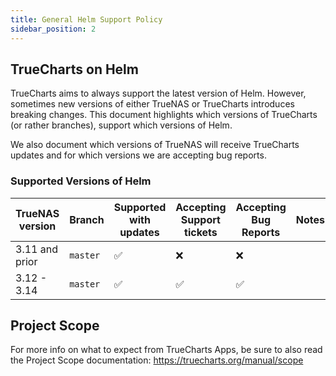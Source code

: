```yaml
---
title: General Helm Support Policy
sidebar_position: 2
---
```


## TrueCharts on Helm

TrueCharts aims to always support the latest version of Helm.
However, sometimes new versions of either TrueNAS or TrueCharts introduces breaking changes.
This document highlights which versions of TrueCharts (or rather branches), support which versions of Helm.

We also document which versions of TrueNAS will receive TrueCharts updates and for which versions we are accepting bug reports.

### Supported Versions of Helm

| TrueNAS version    | Branch   | Supported with updates | Accepting Support tickets | Accepting Bug Reports | Notes                                                                                          |
| ------------------ | -------- | ---------------------- | ------------------------- | --------------------- | ---------------------------------------------------------------------------------------------- |
| 3.11 and prior         | `master` | :white_check_mark:     | :x:                       | :x:                   |  |
| 3.12 - 3.14            | `master` | :white_check_mark:     | :white_check_mark:        | :white_check_mark:    |  |

## Project Scope

For more info on what to expect from TrueCharts Apps, be sure to also read the Project Scope documentation:
https://truecharts.org/manual/scope
